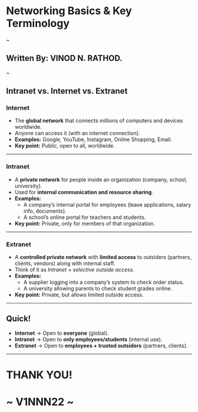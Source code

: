 # Networking Basics & Key Terminology
~
## Written By: VINOD N. RATHOD. 
~


## Intranet vs. Internet vs. Extranet

### Internet
- The **global network** that connects millions of computers and devices worldwide.  
- Anyone can access it (with an internet connection).  
- **Examples:** Google, YouTube, Instagram, Online Shopping, Email.  
- **Key point:** Public, open to all, worldwide.  

---

### Intranet
- A **private network** for people inside an organization (company, school, university).  
- Used for **internal communication and resource sharing**.  
- **Examples:**
  - A company’s internal portal for employees (leave applications, salary info, documents).  
  - A school’s online portal for teachers and students.  
- **Key point:** Private, only for members of that organization.  

---

### Extranet
- A **controlled private network** with **limited access** to outsiders (partners, clients, vendors) along with internal staff.  
- Think of it as *Intranet + selective outside access*.  
- **Examples:**
  - A supplier logging into a company’s system to check order status.  
  - A university allowing parents to check student grades online.  
- **Key point:** Private, but allows limited outside access.  

---

## Quick! 
- **Internet** → Open to **everyone** (global).  
- **Intranet** → Open to **only employees/students** (internal use).  
- **Extranet** → Open to **employees + trusted outsiders** (partners, clients).  
---
# THANK YOU!
#  ~ **V1NNN22** ~